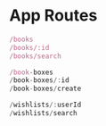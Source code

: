 # App Routes

```js
/books
/books/:id
/books/search

/book-boxes
/book-boxes/:id
/book-boxes/create

/wishlists/:userId
/wishlists/search
```